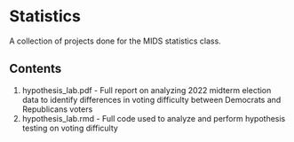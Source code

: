 # Statistics
A collection of projects done for the MIDS statistics class.

## Contents
1. hypothesis_lab.pdf - Full report on analyzing 2022 midterm election data to identify differences in voting difficulty between Democrats and Republicans voters
2. hypothesis_lab.rmd - Full code used to analyze and perform hypothesis testing on voting difficulty
